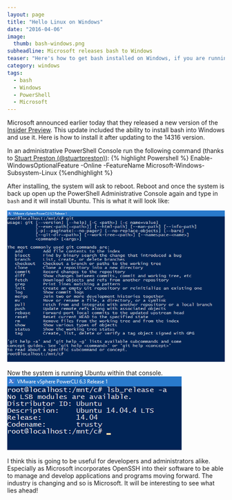 ```yaml
---
layout: page
title: "Hello Linux on Windows"
date: "2016-04-06"
image:
  thumb: bash-windows.png
subheadline: Microsoft releases bash to Windows
teaser: "Here's how to get bash installed on Windows, if you are running in Insider Preview of Windows 10."
category: windows
tags:
  - bash
  - Windows
  - PowerShell
  - Microsoft
---
```


Microsoft announced earlier today that they released a new version of the [Insider Preview](https://blogs.windows.com/windowsexperience/2016/04/06/announcing-windows-10-insider-preview-build-14316/). This update included the ability to install bash into Windows and use it. Here is how to install it after updating to the 14316 version.

In an administrative PowerShell Console run the following command (thanks to [Stuart Preston (@stuartpreston)](https://twitter.com/StuartPreston)):
{% highlight Powershell %}
Enable-WindowsOptionalFeature -Online -FeatureName Microsoft-Windows-Subsystem-Linux
{%endhighlight %}

After installing, the system will ask to reboot. Reboot and once the system is back up open up the PowerShell Administrative Console again and type in ```bash``` and it will install Ubuntu. This is what it will look like:

![PowerShell with bash](/images/bash-windows.PNG)

Now the system is running Ubuntu within that console. ![Ubuntu on Windows](/images/windows-ubuntu.png)

I think this is going to be useful for developers and administrators alike. Especially as Microsoft incorporates OpenSSH into their software to be able to manage and develop applications and programs moving forward. The industry is changing and so is Microsoft. It will be interesting to see what lies ahead!
